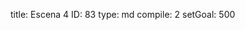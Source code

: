 title:          Escena 4
ID:             83
type:           md
compile:        2
setGoal:        500


